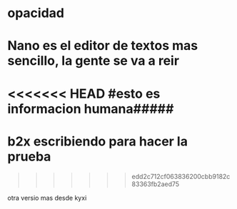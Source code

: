 # opacidad
# Nano es el editor de textos mas sencillo, la gente se va a reir
<<<<<<< HEAD
#esto es informacion humana#####
=======
# b2x escribiendo para hacer la prueba

>>>>>>> edd2c712cf063836200cbb9182c83363fb2aed75

otra versio mas desde kyxi



